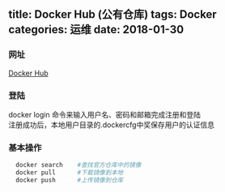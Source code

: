title: Docker Hub (公有仓库)
tags: Docker
categories: 运维
date: 2018-01-30
---
### 网址
[Docker Hub](https://hub.docker.com/)

### 登陆
  docker login 命令来输入用户名、密码和邮箱完成注册和登陆  
  注册成功后，本地用户目录的.dockercfg中奖保存用户的认证信息
  
<!-- more -->
### 基本操作 
```bash
  docker search    #查找官方仓库中的镜像
  docker pull      #下载镜像到本地
  docker push      #上传镜像到仓库
```

